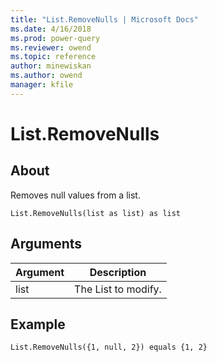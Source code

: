 ```yaml
---
title: "List.RemoveNulls | Microsoft Docs"
ms.date: 4/16/2018
ms.prod: power-query
ms.reviewer: owend
ms.topic: reference
author: minewiskan
ms.author: owend
manager: kfile
---
```

# List.RemoveNulls

  
## About  
Removes null values from a list.  
  
```  
List.RemoveNulls(list as list) as list  
```  
  
## Arguments  
  
|Argument|Description|  
|------------|---------------|  
|list|The List to modify.|  
  
## Example  
  
```  
List.RemoveNulls({1, null, 2}) equals {1, 2}  
```  

